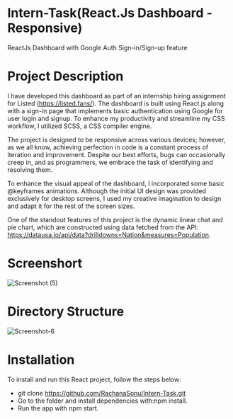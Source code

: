 # Intern-Task(React.Js Dashboard - Responsive)
ReactJs Dashboard with Google Auth Sign-in/Sign-up feature

# Project Description
I have developed this dashboard as part of an internship hiring assignment for Listed (https://listed.fans/). The dashboard is built using React.js along with a sign-in page that implements basic authentication using Google for user login and signup. To enhance my productivity and streamline my CSS workflow, I utilized SCSS, a CSS compiler engine.

The project is designed to be responsive across various devices; however, as we all know, achieving perfection in code is a constant process of iteration and improvement. Despite our best efforts, bugs can occasionally creep in, and as programmers, we embrace the task of identifying and resolving them.

To enhance the visual appeal of the dashboard, I incorporated some basic @keyframes animations. Although the initial UI design was provided exclusively for desktop screens, I used my creative imagination to design and adapt it for the rest of the screen sizes.

One of the standout features of this project is the dynamic linear chat and pie chart, which are constructed using data fetched from the API: https://datausa.io/api/data?drilldowns=Nation&measures=Population.

# Screenshort
![Screenshot (5)](https://github.com/RachanaSonu/Intern-Task/assets/37769405/7ca69eca-6365-49e7-b002-5786eab1ecb6)

# Directory Structure
![Screenshot-6](https://github.com/RachanaSonu/Intern-Task/assets/37769405/f6aeeace-cc7d-40d3-9ca5-6dbb3beb2e98)

# Installation
To install and run this React project, follow the steps below:

+ git clone https://github.com/RachanaSonu/Intern-Task.git
+ Go to the folder and install dependencies with:npm install.
+ Run the app with npm start.


